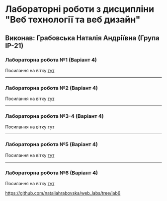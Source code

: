 # Лабораторні роботи з дисципліни "Веб технології та веб дизайн"

## Виконав: Грабовська Наталія Андріївна (Група ІР-21)

### Лабораторна робота №1 (Варіант 4)
Посилання на вітку [тут]([https://google.com](https://github.com/nataliahrabovska/web_labs/tree/firstlab))

***
### Лабораторна робота №2 (Варіант 4)
Посилання на вітку [тут]([https://google.com](https://github.com/nataliahrabovska/web_labs/tree/lab2))

***
### Лабораторна робота №3-4 (Варіант 4)
Посилання на вітку [тут]([https://google.com](https://github.com/nataliahrabovska/web_labs/tree/lab3-4)https://github.com/nataliahrabovska/web_labs/tree/lab3-4)

***
### Лабораторна робота №5 (Варіант 4)
Посилання на вітку [тут](https://github.com/nataliahrabovska/web_labs/tree/lab5)

***
### Лабораторна робота №6 (Варіант 4)
Посилання на вітку [тут](https://github.com/nataliahrabovska/web_labs/tree/lab6)

https://github.com/nataliahrabovska/web_labs/tree/lab6
